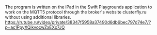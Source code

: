 The program is written on the iPad in the Swift Playgrounds application to work on the MQTT5 protocol through the broker's website clusterfly.ru without using additional libraries.
https://rutube.ru/video/private/38347f5958a37490d6db6bec797d74e7/?p=ac1PpyXQikvocwZxEXx7JQ
